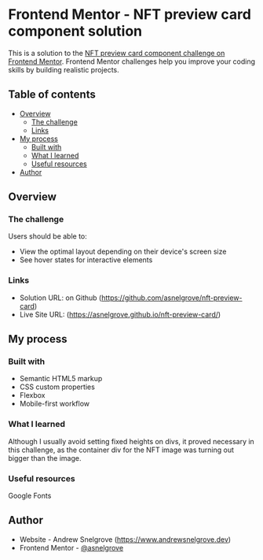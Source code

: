 # Frontend Mentor - NFT preview card component solution

This is a solution to the [NFT preview card component challenge on Frontend Mentor](https://www.frontendmentor.io/challenges/nft-preview-card-component-SbdUL_w0U). Frontend Mentor challenges help you improve your coding skills by building realistic projects. 

## Table of contents

- [Overview](#overview)
  - [The challenge](#the-challenge)
  - [Links](#links)
- [My process](#my-process)
  - [Built with](#built-with)
  - [What I learned](#what-i-learned)
  - [Useful resources](#useful-resources)
- [Author](#author)


## Overview

### The challenge

Users should be able to:

- View the optimal layout depending on their device's screen size
- See hover states for interactive elements

### Links

- Solution URL: on Github (https://github.com/asnelgrove/nft-preview-card)
- Live Site URL: (https://asnelgrove.github.io/nft-preview-card/)

## My process

### Built with

- Semantic HTML5 markup
- CSS custom properties
- Flexbox
- Mobile-first workflow

### What I learned

Although I usually avoid setting fixed heights on divs, it proved necessary in this challenge, as the container div for the NFT image was turning out bigger than the image.

### Useful resources

Google Fonts

## Author

- Website - Andrew Snelgrove (https://www.andrewsnelgrove.dev)
- Frontend Mentor - [@asnelgrove](https://www.frontendmentor.io/profile/asnelgrove)
